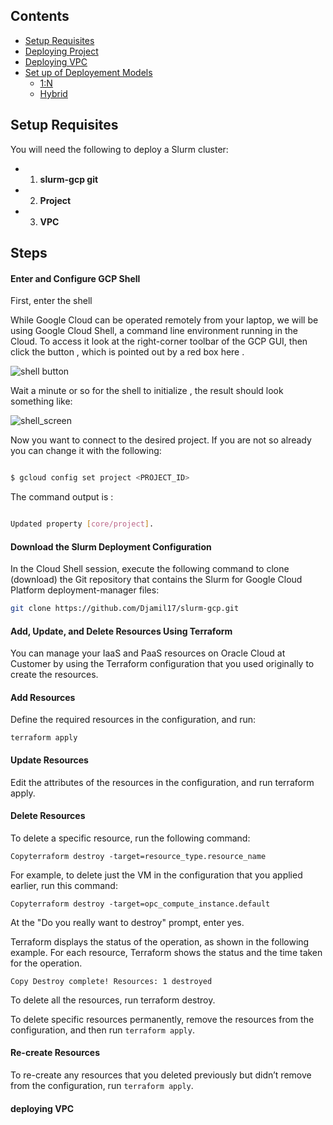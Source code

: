 ## Contents 
- [Setup Requisites](#Setup-Requisites)
- [Deploying Project](#Project)
- [Deploying VPC](#VPC)
- [Set up of Deployement Models](#Deployement-Models)
  * [1:N](#Definition)
  * [Hybrid](#Definition)


## Setup Requisites 

You will need the following to deploy a Slurm cluster:

* 1. **slurm-gcp git** 
* 2. **Project**
* 3. **VPC** 



## Steps 

#### Enter and Configure GCP Shell 

First, enter the shell 

While Google Cloud can be operated remotely from your laptop, we will be using Google Cloud Shell, a command line environment running in the Cloud. To access it look at the right-corner toolbar of the GCP GUI, then click the button , which is pointed out by a red box here . 

![shell button]("https://lh3.googleusercontent.com/SEkKuha3_UnmalYcbfuJvV3IyW84QkhXC6moHxSiuu01Amew60AgAxekonf8MKVkWu_-7LqQ3jvrdjdUrL3oFG9IUgYuB1f5p0OYRONpwtmogd0OMto2FGIRSuzaSCFFeWjulWhT")

Wait a minute or so for the shell to initialize , the result should look something like: 

![shell_screen]("https://lh4.googleusercontent.com/QkHNPQKihCmsREufnwE2sBS1sKWXi2vUsKdXA6ijCqEsLwQXK2ngbhJUEda87HGKjh9L1SXiz2FIciMqBAk35v6MVVsTsXQTCehR2-bxAxpjDBbJYxJWlwqAMOJw1uc3QFCvfFqQ")

Now you want to connect to the desired project. If you are not so already you can change it with the following:

```bash

$ gcloud config set project <PROJECT_ID>

````
The command output is :

```bash

Updated property [core/project].

```

#### Download the Slurm Deployment Configuration
In the Cloud Shell session, execute the following command to clone (download) the Git repository that contains the Slurm for Google Cloud Platform deployment-manager files:

```bash
git clone https://github.com/Djamil17/slurm-gcp.git
```

#### Add, Update, and Delete Resources Using Terraform
You can manage your IaaS and PaaS resources on Oracle Cloud at Customer by using the Terraform configuration that you used originally to create the resources.

#### Add Resources

Define the required resources in the configuration, and run:

```terraform apply```

#### Update Resources

Edit the attributes of the resources in the configuration, and run terraform apply.

#### Delete Resources

To delete a specific resource, run the following command:

```Copyterraform destroy -target=resource_type.resource_name```

For example, to delete just the VM in the configuration that you applied earlier, run this command:

```Copyterraform destroy -target=opc_compute_instance.default```

At the "Do you really want to destroy" prompt, enter yes.

Terraform displays the status of the operation, as shown in the following example. For each resource, Terraform shows the status and the time taken for the operation.

```Copy Destroy complete! Resources: 1 destroyed```

To delete all the resources, run terraform destroy.

To delete specific resources permanently, remove the resources from the configuration, and then run ```terraform apply```.

#### Re-create Resources

To re-create any resources that you deleted previously but didn’t remove from the configuration, run ```terraform apply```.






#### deploying VPC 
